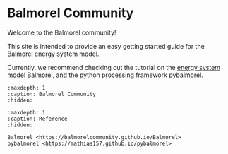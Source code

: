 # Balmorel Community
Welcome to the Balmorel community!

This site is intended to provide an easy getting started guide for the Balmorel energy system model.

Currently, we recommend checking out the tutorial on the [energy system model Balmorel](https://balmorelcommunity.github.io/Balmorel), and the python processing framework [pybalmorel](https://mathias157.github.io/pybalmorel).

```{toctree}
:maxdepth: 1
:caption: Balmorel Community
:hidden:
```
```{toctree}
:maxdepth: 1
:caption: Reference
:hidden:

Balmorel <https://balmorelcommunity.github.io/Balmorel>
pybalmorel <https://mathias157.github.io/pybalmorel>
```